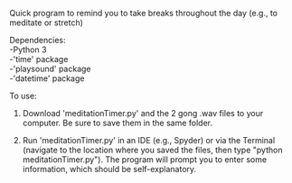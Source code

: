 Quick program to remind you to take breaks throughout the day (e.g., to meditate or stretch)

Dependencies:  
-Python 3  
-'time' package  
-'playsound' package  
-'datetime' package  

To use:
1. Download 'meditationTimer.py' and the 2 gong .wav files to your computer. Be sure to save them in the same folder. 

2. Run 'meditationTimer.py' in an IDE (e.g., Spyder) or via the Terminal (navigate to the location where you saved the files, then type "python meditationTimer.py"). The program will prompt you to enter some information, which should be self-explanatory.
